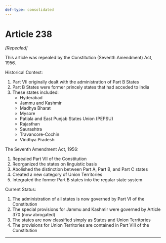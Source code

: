 ```yaml
---
def-type: consolidated
---
```


# Article 238
*[Repealed]*

This article was repealed by the Constitution (Seventh Amendment) Act, 1956.

Historical Context:
1. Part VII originally dealt with the administration of Part B States
2. Part B States were former princely states that had acceded to India
3. These states included:
   - Hyderabad
   - Jammu and Kashmir
   - Madhya Bharat
   - Mysore
   - Patiala and East Punjab States Union (PEPSU)
   - Rajasthan
   - Saurashtra
   - Travancore-Cochin
   - Vindhya Pradesh

The Seventh Amendment Act, 1956:
1. Repealed Part VII of the Constitution
2. Reorganized the states on linguistic basis
3. Abolished the distinction between Part A, Part B, and Part C states
4. Created a new category of Union Territories
5. Integrated the former Part B states into the regular state system

Current Status:
1. The administration of all states is now governed by Part VI of the Constitution
2. The special provisions for Jammu and Kashmir were governed by Article 370 (now abrogated)
3. The states are now classified simply as States and Union Territories
4. The provisions for Union Territories are contained in Part VIII of the Constitution

--- 